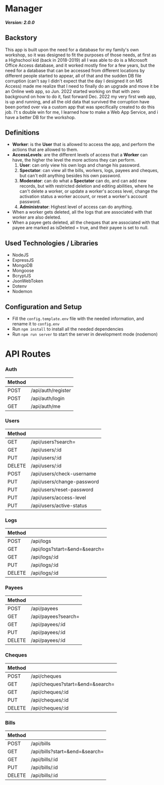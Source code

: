 # Manager 
##### Version: 2.0.0

## Backstory
This app is built upon the need for a database for my family's own workshop, so it was designed to fit the purposes of those needs, at first as a Highschool kid (back in 2018-2019) all I was able to do is a Microsoft Office Access database, and it worked mostly fine for a few years, but the need for a database that can be accessed from different locations by different people started to appear, all of that and the sudden DB file corruption (can't say I didn't expect that the day I designed it on MS Access) made me realize that I need to finally do an upgrade and move it be an Online web app, so Jun. 2022 started working on that with zero background on how to do it, fast forward Dec. 2022 my very first web app, is up and running, and all the old data that survived the corruption have been ported over via a custom app that was specifically created to do this job. I't s double win for me, I learned how to make a Web App Service, and i have a better DB for the workshop.

## Definitions
* **Worker**: is the **User** that is allowed to access the app, and perform the actions that are allowed to them.
* **AccessLevels**: are the different levels of access that a **Worker** can have, the higher the level the more actions they can perform.
    1. **User**: can only view his own logs and change his password.
    2. **Spectator**: can view all the bills, workers, logs, payees and cheques, but can't edit anything besides his own password.
    3. **Moderator**: can do what a **Spectator** can do, and can add new records, but with restricted deletion and editing abilities, where he can't delete a worker, or update a worker's access level, change the activation status a worker account, or reset a worker's account password.
    4. **Administrator**: Highest level of access can do anything.
* When a worker gets deleted, all the logs that are associated with that worker are also deleted.
* When a payee gets deleted, all the cheques that are associated with that payee are marked as isDeleted = true, and their payee is set to null.

## Used Technologies / Libraries
* NodeJS
* ExpressJS
* MongoDB
* Mongoose
* BcryptJS
* JsonWebToken
* Dotenv
* Nodemon

## Configuration and Setup
* Fill the ```config.template.env``` file with the needed information, and rename it to ```config.env```
* Run ```npm install``` to install all the needed dependencies
* Run ```npm run server``` to start the server in development mode (nodemon)


# API Routes

### Auth

| Method |                                   |
|--------|-----------------------------------|
| POST   | /api/auth/register                |
| POST   | /api/auth/login                   |
| GET    | /api/auth/me                      |

### Users

| Method |                                   |
|--------|-----------------------------------|
| GET    | /api/users?search=                |
| GET    | /api/users/:id                    |
| PUT    | /api/users/:id                    |
| DELETE | /api/users/:id                    |
| POST   | /api/users/check-username         |
| PUT    | /api/users/change-password        |
| PUT    | /api/users/reset-password         |
| PUT    | /api/users/access-level           |
| PUT    | /api/users/active-status          |

### Logs

| Method |                                   |
|--------|-----------------------------------|
| POST   | /api/logs                         |
| GET    | /api/logs?start=&end=&search=     |
| GET    | /api/logs/:id                     |
| PUT    | /api/logs/:id                     |
| DELETE | /api/logs/:id                     |

### Payees

| Method |                                   |
|--------|-----------------------------------|
| POST   | /api/payees                       |
| GET    | /api/payees?search=               |
| GET    | /api/payees/:id                   |
| PUT    | /api/payees/:id                   |
| DELETE | /api/payees/:id                   |
### Cheques

| Method |                                   |
|--------|-----------------------------------|
| POST   | /api/cheques                      |
| GET    | /api/cheques?start=&end=&search=  |
| GET    | /api/cheques/:id                  |
| PUT    | /api/cheques/:id                  |
| DELETE | /api/cheques/:id                  |

### Bills

| Method |                                   |
|--------|-----------------------------------|
| POST   | /api/bills                        |
| GET    | /api/bills?start=&end=&search=    |
| GET    | /api/bills/:id                    |
| PUT    | /api/bills/:id                    |
| DELETE | /api/bills/:id                    |
